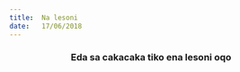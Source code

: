 ```yaml
---
title:  Na lesoni
date:   17/06/2018
---
```


### <center>Eda sa cakacaka tiko ena lesoni oqo</center>
